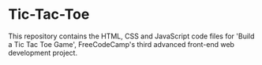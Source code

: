# Tic-Tac-Toe
This repository contains the HTML, CSS and JavaScript code files for 'Build a Tic Tac Toe Game', FreeCodeCamp's third advanced front-end web development project. 
